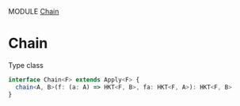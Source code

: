 MODULE [Chain](https://github.com/gcanti/fp-ts/blob/master/src/Chain.ts)
# Chain
Type class
```ts
interface Chain<F> extends Apply<F> {
  chain<A, B>(f: (a: A) => HKT<F, B>, fa: HKT<F, A>): HKT<F, B>
}
```